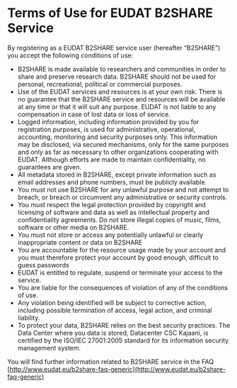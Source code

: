 # Terms of Use for EUDAT B2SHARE Service

By registering as a EUDAT B2SHARE service user (hereafter “B2SHARE”) you accept the following conditions of use: 

* B2SHARE is made available to researchers and communities in order to share and preserve research data. B2SHARE should not be used for personal, recreational, political or commercial purposes.
* Use of the EUDAT services and resources is at your own risk. There is no guarantee that the B2SHARE service and resources will be available at any time or that it will suit any purpose. EUDAT is not liable to any compensation in case of lost data or loss of service.
* Logged information, including information provided by you for registration purposes, is used for administrative, operational, accounting, monitoring and security purposes only. This information may be disclosed, via secured mechanisms, only for the same purposes and only as far as necessary to other organizations cooperating with EUDAT. Although efforts are made to maintain confidentiality, no guarantees are given.
* All metadata stored in B2SHARE, except private information such as email addresses and phone numbers, must be publicly available.
* You must not use B2SHARE for any unlawful purpose and not attempt to breach, or breach or circumvent any administrative or security controls. 
* You must respect the legal protection provided by copyright and licensing of software and data as well as intellectual property and confidentiality agreements.  Do not store illegal copies of music, films, software or other media on B2SHARE.
* You must not store or access any potentially unlawful or clearly inappropriate content or data on B2SHARE
* You are accountable for the resource usage made  by your  account and  you must therefore protect your account by good enough, difficult to guess passwords
* EUDAT is entitled to regulate, suspend or terminate your access to the service.
* You are liable for the consequences of violation of any of the conditions of use. 
* Any violation being identified will be subject to corrective action, including possible termination of access, legal action, and criminal liability.
* To protect your data, B2SHARE relies on the best security practices. The Data Center where you data is stored, Datacenter CSC Kajaani, is certified by the ISO/IEC 27001:2005 standard for its information security management system.

You will find further information related to B2SHARE service in the FAQ [http://www.eudat.eu/b2share-faq-generic](http://www.eudat.eu/b2share-faq-generic)